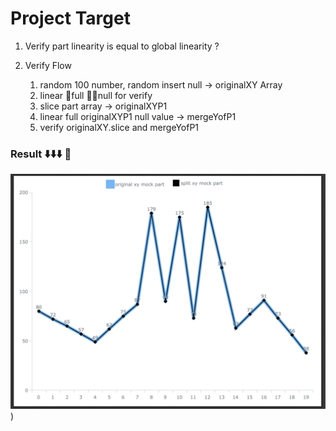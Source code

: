 # Project Target

1. Verify part linearity is equal to global linearity ?

2. Verify Flow

    1. random 100 number, random insert null -> originalXY Array
    2. linear full null for verify
    3. slice part array -> originalXYP1
    4. linear full originalXYP1 null value -> mergeYofP1
    5. verify originalXY.slice and mergeYofP1


### Result ⬇️⬇️⬇️ 🤩

![Result](./preview.png))